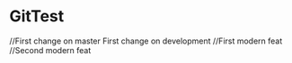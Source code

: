 # GitTest
//First  change on master
First change on development
//First modern feat
//Second modern feat